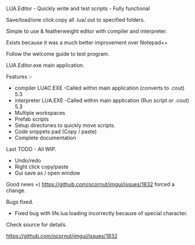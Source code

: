 LUA.Editor - Quickly write and test scripts - Fully functional

Save/load/one click copy all .lua/.out to specified folders. 

Simple to use & featherweight editor with compiler and interpreter.

Exists because it was a much better improvement over Notepad++ 

Follow the welcome guide to test program.

LUA.Editor.exe main application.

Features :-


- compiler 	LUAC.EXE -Called within main application	(converts to .cout) 5.3
- interpreter LUA.EXE -Called within main application (Run script or .cout) 5.3
- Multiple workspaces
- Prefab scripts
- Setup directories to quickly move scripts.
- Code snippets pad (Copy / paste)
- Complete documentation


Last TODO - All WIP.
											
- Undo/redo			
- Right click copy/paste 
- Gui save as / open window 

Good news =) https://github.com/ocornut/imgui/issues/1832 
forced a change.

Bugs fixed.

- Fixed bug with life.lua loading incorrectly because of special character.

Check source for details.

https://github.com/ocornut/imgui/issues/1832
